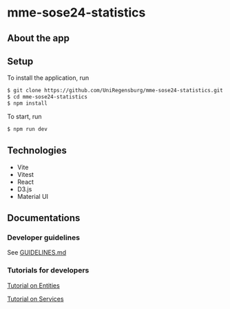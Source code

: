 # mme-sose24-statistics

## About the app

## Setup

To install the application, run

```bash
$ git clone https://github.com/UniRegensburg/mme-sose24-statistics.git
$ cd mme-sose24-statistics
$ npm install
```

To start, run

```bash
$ npm run dev
```

## Technologies

- Vite
- Vitest
- React
- D3.js
- Material UI

## Documentations

### Developer guidelines

See [GUIDELINES.md](docs/GUIDELINES.md)

### Tutorials for developers

[Tutorial on Entities](docs/tutorials/tutorial-entities.md)

[Tutorial on Services](docs/tutorials/tutorial-services.md)
